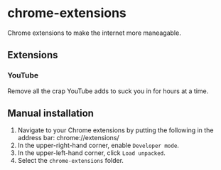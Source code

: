 # chrome-extensions

Chrome extensions to make the internet more maneagable.

## Extensions

### YouTube

Remove all the crap YouTube adds to suck you in for hours at a time.

## Manual installation

1. Navigate to your Chrome extensions by putting the following in the address bar: chrome://extensions/
2. In the upper-right-hand corner, enable `Developer mode`.
3. In the upper-left-hand corner, click `Load unpacked`.
4. Select the `chrome-extensions` folder.
